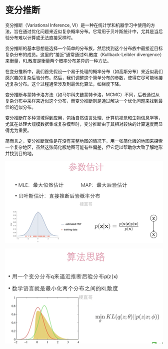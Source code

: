 # 变分推断



变分推断（Variational Inference, VI）是一种在统计学和机器学习中使用的方法，旨在通过优化问题来近似复杂概率分布。它常用于贝叶斯统计中，尤其是当后验分布难以计算或无法直接采样时。

变分推断的基本思想是选择一个简单的分布族，然后找到这个分布族中最接近目标复杂分布的成员。这里的“接近”通常通过KL散度（Kullback-Leibler divergence）来衡量，KL散度是衡量两个概率分布差异的一种方法。

在变分推断中，我们首先假设一个易于处理的概率分布（如高斯分布）来近似我们感兴趣的复杂后验分布。然后，我们调整这个简单分布的参数，使得它尽可能地接近复杂分布。这个过程通常涉及到最优化算法，如梯度下降。

变分推断与蒙特卡洛方法（如马尔科夫链蒙特卡洛，MCMC）不同，后者通过从复杂分布中采样来近似这个分布，而变分推断则是通过解决一个优化问题来找到最佳的近似分布。

变分推断在多种领域得到应用，包括自然语言处理、计算机视觉和生物信息学等，尤其在处理大规模数据集或复杂模型时，变分推断由于其相对较快的计算速度而显得尤为重要。

简而言之，变分推断就像是在没有完整地图的情况下，用一张简化版的地图来探索一个复杂地区，虽然这张简化版地图可能有些偏差，但它足以帮助你大致了解地形并找到目的地。



![](Images/7.png)







![](Images/8.png)



